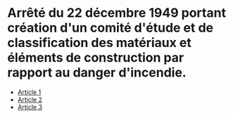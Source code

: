 # Arrêté du 22 décembre 1949 portant création d'un comité d'étude et de classification des matériaux et éléments de construction par rapport au danger d'incendie.

- [Article 1](article-1.md)
- [Article 2](article-2.md)
- [Article 3](article-3.md)
